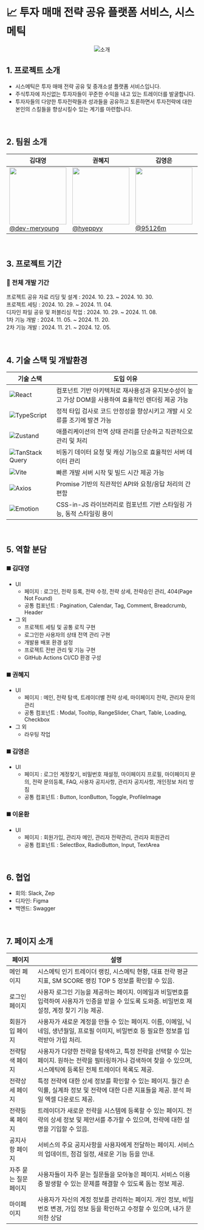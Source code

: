 # 📈 투자 매매 전략 공유 플랫폼 서비스, 시스메틱

<p align="center">
  <img alt="소개" src="https://github.com/user-attachments/assets/4f139e03-ef78-4fbe-8a8e-7db94d8c2d20">
</p>

## 1. 프로젝트 소개

- 시스메틱은 투자 매매 전략 공유 및 중개소셜 플랫폼 서비스입니다.
- 주식투자에 자신없는 투자자들이 꾸준한 수익을 내고 있는 트레이더를 발굴합니다.
- 투자자들의 다양한 투자전략들과 성과들을 공유하고 토론하면서 투자전략에 대한 본인의 스킬들을 향상시킬수 있는 계기를 마련합니다.

<br>

## 2. 팀원 소개

| **김대영**                                                                                                                                    | **권혜지**                                                                                                                         | **김영은**                                                                                                                                                  | **이윤환**                                                                                                                                                  |
| --------------------------------------------------------------------------------------------------------------------------------------------- | ---------------------------------------------------------------------------------------------------------------------------------- | ----------------------------------------------------------------------------------------------------------------------------------------------------------- | ----------------------------------------------------------------------------------------------------------------------------------------------------------- |
| [<img src="https://avatars.githubusercontent.com/u/106634493?v=4" height=150 width=150> <br/> @dev-meryoung](https://github.com/dev-meryoung) | [<img src="https://avatars.githubusercontent.com/u/92978022?v=4" height=150 width=150> <br/> @hyeppyy](https://github.com/hyeppyy) | [<img src="https://github.com/user-attachments/assets/d1d2b36b-27cd-4ac3-b453-c8f41b0f5424" height=150 width=150> <br/> @95126m](https://github.com/95126m) | [<img src="https://github.com/user-attachments/assets/a53e52f4-7a93-4448-ba6f-21450dca2781" height=150 width=150> <br/> @unanbb](https://github.com/unanbb) |

<br>

## 3. 프로젝트 기간

### 📅 전체 개발 기간

프로젝트 공유 자료 리딩 및 설계 : 2024. 10. 23. ~ 2024. 10. 30.<br>
프로젝트 세팅 : 2024. 10. 29. ~ 2024. 11. 04.<br>
디자인 파일 공유 및 퍼블리싱 작업 : 2024. 10. 29. ~ 2024. 11. 08.<br>
1차 기능 개발 : 2024. 11. 05. ~ 2024. 11. 20.<br>
2차 기능 개발 : 2024. 11. 21. ~ 2024. 12. 05.

<br>

## 4. 기술 스택 및 개발환경

| 기술 스택                                                                                                                  | 도입 이유                                                                                           |
| -------------------------------------------------------------------------------------------------------------------------- | --------------------------------------------------------------------------------------------------- |
| ![React](https://img.shields.io/badge/react-%2320232a.svg?style=for-the-badge&logo=react&logoColor=%2361DAFB)              | 컴포넌트 기반 아키텍처로 재사용성과 유지보수성이 높고 가상 DOM을 사용하여 효율적인 렌더링 제공 가능 |
| ![TypeScript](https://img.shields.io/badge/typescript-%23007ACC.svg?style=for-the-badge&logo=typescript&logoColor=white)   | 정적 타입 검사로 코드 안정성을 향상시키고 개발 시 오류를 조기에 발견 가능                           |
| ![Zustand](https://img.shields.io/badge/zustand-2759C6.svg?style=for-the-badge&logo=zustand&logoColor=white)               | 애플리케이션의 전역 상태 관리를 단순하고 직관적으로 관리 및 처리                                    |
| ![TanStack Query](https://img.shields.io/badge/tanstack--query-FF4154?style=for-the-badge&logo=reactquery&logoColor=white) | 비동기 데이터 요청 및 캐싱 기능으로 효율적인 서버 데이터 관리                                       |
| ![Vite](https://img.shields.io/badge/vite-%23646CFF.svg?style=for-the-badge&logo=vite&logoColor=white)                     | 빠른 개발 서버 시작 및 빌드 시간 제공 가능                                                          |
| ![Axios](https://img.shields.io/badge/axios-5A29E4?style=for-the-badge&logo=axios&logoColor=white)                         | Promise 기반의 직관적인 API와 요청/응답 처리의 간편함                                               |
| ![Emotion](https://img.shields.io/badge/emotion-%23FF69B4.svg?style=for-the-badge&logo=emotion&logoColor=white)            | CSS-in-JS 라이브러리로 컴포넌트 기반 스타일링 가능, 동적 스타일링 용이                              |

<br>

## 5. 역할 분담

### ◼️ 김대영

- UI
  - 페이지 : 로그인, 전략 등록, 전략 수정, 전략 상세, 전략승인 관리, 404(Page Not Found)
  - 공통 컴포넌트 : Pagination, Calendar, Tag, Comment, Breadcrumb, Header
- 그 외
  - 프로젝트 세팅 및 공통 로직 구현
  - 로그인한 사용자의 상태 전역 관리 구현
  - 개발용 배포 환경 설정
  - 프로젝트 전반 관리 및 기능 구현
  - GitHub Actions CI/CD 환경 구성

### ◼️ 권혜지

- UI
  - 페이지 : 메인, 전략 탐색, 트레이더별 전략 상세, 마이페이지 전략, 관리자 문의 관리
  - 공통 컴포넌트 : Modal, Tooltip, RangeSlider, Chart, Table, Loading, Checkbox
- 그 외
  - 라우팅 작업

### ◼️ 김영은

- UI
  - 페이지 : 로그인 계정찾기, 비밀번호 재설정, 마이페이지 프로필, 마이페이지 문의, 전략 문의등록, FAQ, 사용자 공지사항, 관리자 공지사항, 개인정보 처리 방침
  - 공통 컴포넌트 : Button, IconButton, Toggle, ProfileImage

### ◼️ 이윤환

- UI
  - 페이지 : 회원가입, 관리자 메인, 관리자 전략관리, 관리자 회원관리
  - 공통 컴포넌트 : SelectBox, RadioButton, Input, TextArea

<br>

## 6. 협업

- 회의: Slack, Zep<br>
- 디자인: Figma<br>
- 백엔드: Swagger

<br>

## 7. 페이지 소개

| 페이지                | 설명                                                                                                                                                                 |
| --------------------- | -------------------------------------------------------------------------------------------------------------------------------------------------------------------- |
| 메인 페이지           | 시스메틱 인기 트레이더 랭킹, 시스메틱 현황, 대표 전략 평균 지표, SM SCORE 랭킹 TOP 5 정보를 확인할 수 있음.                                                          |
| 로그인 페이지         | 사용자 로그인 기능을 제공하는 페이지. 이메일과 비밀번호를 입력하여 사용자가 인증을 받을 수 있도록 도와줌. 비밀번호 재설정, 계정 찾기 기능 제공.                      |
| 회원가입 페이지       | 사용자가 새로운 계정을 만들 수 있는 페이지. 이름, 이메일, 닉네임, 생년월일, 프로필 이미지, 비밀번호 등 필요한 정보를 입력받아 가입 처리.                             |
| 전략탐색 페이지       | 사용자가 다양한 전략을 탐색하고, 특정 전략을 선택할 수 있는 페이지. 원하는 전략을 필터링하거나 검색하여 찾을 수 있으며, 시스메틱에 등록된 전체 트레이더 목록도 제공. |
| 전략상세 페이지       | 특정 전략에 대한 상세 정보를 확인할 수 있는 페이지. 월간 손익률, 실계좌 정보 및 전략에 대한 다른 지표들을 제공. 분석 파일 엑셀 다운로드 제공.                        |
| 전략등록 페이지       | 트레이더가 새로운 전략을 시스템에 등록할 수 있는 페이지. 전략의 상세 정보 및 제안서를 추가할 수 있으며, 전략에 대한 설명을 기입할 수 있음.                           |
| 공지사항 페이지       | 서비스의 주요 공지사항을 사용자에게 전달하는 페이지. 서비스의 업데이트, 점검 일정, 새로운 기능 등을 안내.                                                            |
| 자주 묻는 질문 페이지 | 사용자들이 자주 묻는 질문들을 모아놓은 페이지. 서비스 이용 중 발생할 수 있는 문제를 해결할 수 있도록 돕는 정보 제공.                                                 |
| 마이페이지            | 사용자가 자신의 계정 정보를 관리하는 페이지. 개인 정보, 비밀번호 변경, 가입 정보 등을 확인하고 수정할 수 있으며, 내가 문의한 상담                                    |
